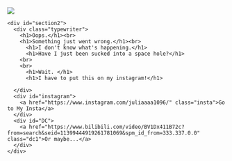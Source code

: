 <!DOCTYPE html>
<html>
  <head>
    <title>Space Travel</title>
    <meta charset="utf-8" />
    <meta name="viewpoint" content="width=device-width, initial-scale=1.0" />
    <link rel="stylesheet" href="/Project1/web1.css" />
  </head>

  <body>
    <div id="section1">
      <div id="imgcontainer">
        <img
          src="https://cdn.glitch.global/53d79856-1b9d-4ae0-b0df-00c8ec2d6daf/Space-Hole-PNG-Image.png?v=1643940169697"
          class="img1"
        />
      </div>
      <a href="#section2"
        ><div id="circle">
          <div class="outerCircle"></div>
          <div class="innerCircle"></div>
        </div>
      </a>
    </div>

    <div id="section2">
      <div class="typewriter">
        <h1>Oops.</h1><br>
        <h1>Something just went wrong.</h1><br>
          <h1>I don't know what's happening.</h1>
          <h1>Have I just been sucked into a space hole?</h1>
        <br>
        <br>
          <h1>Wait. </h1>
          <h1>I have to put this on my instagram!</h1>
       
      </div>
      <div id="instagram">
        <a href="https://www.instagram.com/juliaaaa1096/" class="insta">Go to My Insta</a>
      </div>
      <div id="DC">
        <a href="https://www.bilibili.com/video/BV1Dx411B72c?from=search&seid=11399444919261781069&spm_id_from=333.337.0.0" class="dc1">Or maybe...</a>
      </div>
    </div>
  </body>
</html>

